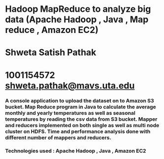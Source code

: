 Hadoop MapReduce to analyze big data (Apache Hadoop , Java , Map reduce , Amazon EC2)
=============================================
Shweta Satish Pathak
=============================================
1001154572 shweta.pathak@mavs.uta.edu
==================
### A console application to upload the dataset on to Amazon S3 bucket. Map Reduce program in Java to calculate the average monthly and yearly temperatures as well as seasonal temperatures by reading the csv data from S3 bucket. Mapper and reducers implemented on both single as well as multi node cluster on HDFS. Time and performance analysis done with different number of mappers and reducers.
### Technologies used : Apache Hadoop , Java , Amazon EC2